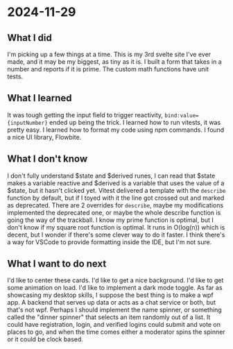 # 2024-11-29

## What I did

I'm picking up a few things at a time. This is my 3rd svelte site I've ever made, and it may be my biggest, as tiny as it is.
I built a form that takes in a number and reports if it is prime. The custom math functions have unit tests.

## What I learned

It was tough getting the input field to trigger reactivity, `bind:value={inputNumber}` ended up being the trick.
I learned how to run vitests, it was pretty easy.
I learned how to format my code using npm commands.
I found a nice UI library, Flowbite.

## What I don't know

I don't fully understand $state and $derived runes, I can read that $state makes a variable reactive and $derived is a variable that uses the value of a $state, but it hasn't clicked yet.
Vitest delivered a template with the `describe` function by default, but if I toyed with it the line got crossed out and marked as deprecated.
There are 2 overrides for `describe`, maybe my modifications implemented the deprecated one, or maybe the whole describe function is going the way of the trackball.
I know my prime function is optimal, but I don't know if my square root function is optimal. It runs in O(log(n)) which is decent, but I wonder if there's some clever way to do it faster.
I think there's a way for VSCode to provide formatting inside the IDE, but I'm not sure.

## What I want to do next

I'd like to center these cards.
I'd like to get a nice background.
I'd like to get some animation on load.
I'd like to implement a dark mode toggle.
As far as showcasing my desktop skills, I suppose the best thing is to make a wpf app. A backend that serves up data or acts as a chat service or both, but that's not wpf.
Perhaps I should implement the name spinner, or something called the "dinner spinner" that selects an item randomly out of a list.
It could have registration, login, and verified logins could submit and vote on places to go, and when the time comes either a moderator spins the spinner or it could be clock based.
